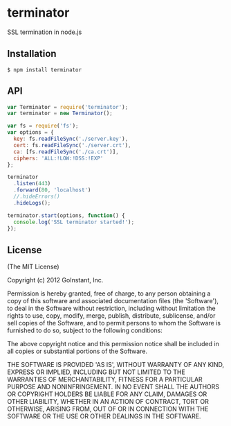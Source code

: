 # terminator

  SSL termination in node.js

## Installation

```
$ npm install terminator
```

## API

```js
var Terminator = require('terminator');
var terminator = new Terminator();

var fs = require('fs');
var options = {
  key: fs.readFileSync('./server.key'),
  cert: fs.readFileSync('./server.crt'),
  ca: [fs.readFileSync('./ca.crt')],
  ciphers: 'ALL:!LOW:!DSS:!EXP'
};

terminator
  .listen(443)
  .forward(80, 'localhost')
  //.hideErrors()
  .hideLogs();

terminator.start(options, function() {
  console.log('SSL terminator started!');
});
```

## License

(The MIT License)

Copyright (c) 2012 GoInstant, Inc.

Permission is hereby granted, free of charge, to any person obtaining
a copy of this software and associated documentation files (the
'Software'), to deal in the Software without restriction, including
without limitation the rights to use, copy, modify, merge, publish,
distribute, sublicense, and/or sell copies of the Software, and to
permit persons to whom the Software is furnished to do so, subject to
the following conditions:

The above copyright notice and this permission notice shall be
included in all copies or substantial portions of the Software.

THE SOFTWARE IS PROVIDED 'AS IS', WITHOUT WARRANTY OF ANY KIND,
EXPRESS OR IMPLIED, INCLUDING BUT NOT LIMITED TO THE WARRANTIES OF
MERCHANTABILITY, FITNESS FOR A PARTICULAR PURPOSE AND NONINFRINGEMENT.
IN NO EVENT SHALL THE AUTHORS OR COPYRIGHT HOLDERS BE LIABLE FOR ANY
CLAIM, DAMAGES OR OTHER LIABILITY, WHETHER IN AN ACTION OF CONTRACT,
TORT OR OTHERWISE, ARISING FROM, OUT OF OR IN CONNECTION WITH THE
SOFTWARE OR THE USE OR OTHER DEALINGS IN THE SOFTWARE.

